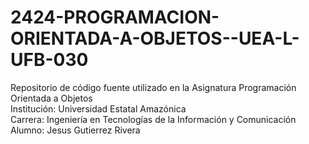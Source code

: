 # 2424-PROGRAMACION-ORIENTADA-A-OBJETOS--UEA-L-UFB-030

Repositorio de código fuente utilizado en la Asignatura Programación Orientada a Objetos<br>
Institución: Universidad Estatal Amazónica<br>
Carrera: Ingeniería en Tecnologías de la Información y Comunicación<br>
Alumno: Jesus Gutierrez Rivera